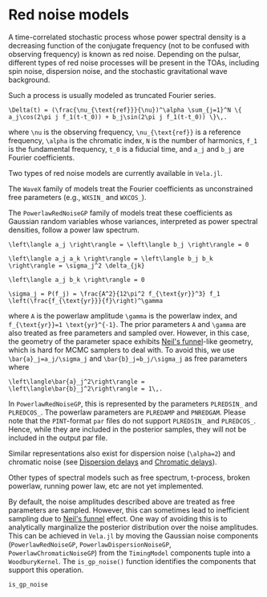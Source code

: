 # Red noise models

A time-correlated stochastic process whose power spectral density is a decreasing function of
the conjugate frequency (not to be confused with observing frequency) is known as red noise.
Depending on the pulsar, different types of red noise processes will be present in the TOAs, including
spin noise, dispersion noise, and the stochastic gravitational wave background.

Such a process is usually modeled as truncated Fourier series.

``\Delta(t) = (\frac{\nu_{\text{ref}}}{\nu})^\alpha \sum_{j=1}^N \{ a_j\cos(2\pi j f_1(t-t_0)) + b_j\sin(2\pi j f_1(t-t_0)) \}\,.``

where ``\nu`` is the observing frequency, ``\nu_{\text{ref}}`` is a reference frequency, ``\alpha`` is the
chromatic index, ``N`` is the number of harmonics, ``f_1`` is the fundamental frequency, ``t_0`` is a fiducial 
time, and ``a_j`` and ``b_j`` are Fourier coefficients.

Two types of red noise models are currently available in `Vela.jl`. 

The `WaveX` family of models treat the Fourier coefficients as unconstrained free parameters 
(e.g., `WXSIN_` and `WXCOS_`).

The `PowerlawRedNoiseGP` family of models treat these coefficients as Gaussian random variables whose
variances, interpreted as power spectral densities, follow a power law spectrum.

``\left\langle a_j \right\rangle = \left\langle b_j \right\rangle = 0``

``\left\langle a_j a_k \right\rangle = \left\langle b_j b_k \right\rangle = \sigma_j^2 \delta_{jk}``

``\left\langle a_j b_k \right\rangle = 0``

``\sigma_j = P(f_j) = \frac{A^2}{12\pi^2 f_{\text{yr}}^3} f_1 \left(\frac{f_{\text{yr}}}{f}\right)^\gamma``

where ``A`` is the powerlaw amplitude ``\gamma`` is the powerlaw index, and ``f_{\text{yr}}=1 \text{yr}^{-1}``.
The prior parameters ``A`` and ``\gamma`` are also treated as free parameters and sampled over. However, in this
case, the geometry of the parameter space exhibits [Neil's funnel](https://crackedbassoon.com/writing/funneling)-like
geometry, which is hard for MCMC samplers to deal with. To avoid this, we use ``\bar{a}_j=a_j/\sigma_j`` and 
``\bar{b}_j=b_j/\sigma_j`` as free parameters where 

``\left\langle\bar{a}_j^2\right\rangle = \left\langle\bar{b}_j^2\right\rangle = 1\,.``

In `PowerlawRedNoiseGP`, this is represented by the parameters `PLREDSIN_` and `PLREDCOS_`. The powerlaw parameters
are `PLREDAMP` and `PNREDGAM`. Please note that the `PINT`-format `par` files do not support `PLREDSIN_` and `PLREDCOS_`.
Hence, while they are included in the posterior samples, they will not be included in the output par file.  

Similar representations also exist for dispersion noise (``\alpha=2``) and chromatic noise (see [Dispersion delays](@ref)
and [Chromatic delays](@ref)).

Other types of spectral models such as free spectrum, t-process, broken powerlaw, running power law, etc are not
yet implemented.

By default, the noise amplitudes described above are treated as free parameters are sampled. However, this can
sometimes lead to inefficient sampling due to [Neil's funnel](https://crackedbassoon.com/writing/funneling) effect.
One way of avoiding this is to analytically marginalize the posterior distribution over the noise amplitudes.
This can be achieved in `Vela.jl` by moving the Gaussian noise components (`PowerlawRedNoiseGP`, `PowerlawDispersionNoiseGP`, 
`PowerlawChromaticNoiseGP`) from the `TimingModel` components tuple into a `WoodburyKernel`. The `is_gp_noise()` function
identifies the components that support this operation.

```@docs
is_gp_noise

```
